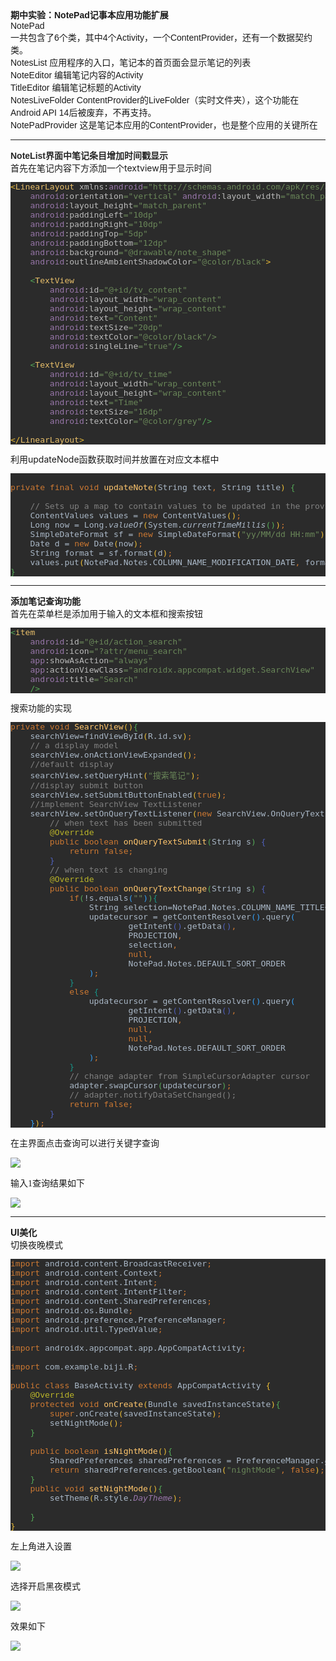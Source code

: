 <div><p style="margin:0;"><font face="宋体"><span style="font-family: Arial; font-size: 14px;"><b>期中实验：NotePad记事本应用功能扩展</b></span></font></p><p style="margin:0;"><span style="font-family: Arial; font-size: 14px;">NotePad</span></p><p style="margin:0;"><font face="宋体"><span style="font-family: Arial; font-size: 14px;">一共包含了6个类，其中4个Activity，一个ContentProvider，还有一个数据契约类。</span></font></p><p style="margin:0;"><font face="宋体"><span style="font-family: Arial; font-size: 14px;">NotesList 应用程序的入口，笔记本的首页面会显示笔记的列表</span></font></p><p style="margin:0;"><font face="宋体"><span style="font-family: Arial; font-size: 14px;">NoteEditor 编辑笔记内容的Activity</span></font></p><p style="margin:0;"><font face="宋体"><span style="font-family: Arial; font-size: 14px;">TitleEditor 编辑笔记标题的Activity</span></font></p><p style="margin:0;"><font face="宋体"><span style="font-family: Arial; font-size: 14px;">NotesLiveFolder ContentProvider的LiveFolder（实时文件夹），这个功能在Android API 14后被废弃，不再支持。</span></font></p><div style="margin:0;"><font face="宋体"><span style="font-family: Arial; font-size: 14px;">NotePadProvider 这是笔记本应用的ContentProvider，也是整个应用的关键所在</span></font></div><div style="margin:0;"><hr /></div><div style="margin:0;"><div><span style="color: rgb(38, 38, 38); font-family: Arial; font-size: 14px;"><b>NoteList界面中笔记条目增加时间戳显示</b></span></div><div>首先在笔记内容下方添加一个textview用于显示时间</div><div><pre style="background-color:#2b2b2b;color:#a9b7c6;font-family:'JetBrains Mono',monospace;font-size:9.8pt;"><span style="color:#e8ba36;">&lt;</span><span style="color:#e8bf6a;">LinearLayout </span><span style="color:#bababa;">xmlns:</span><span style="color:#9876aa;">android</span><span style="color:#6a8759;">="http://schemas.android.com/apk/res/android"<br />    </span><span style="color:#9876aa;">android</span><span style="color:#bababa;">:orientation</span><span style="color:#6a8759;">="vertical" </span><span style="color:#9876aa;">android</span><span style="color:#bababa;">:layout_width</span><span style="color:#6a8759;">="match_parent"<br />    </span><span style="color:#9876aa;">android</span><span style="color:#bababa;">:layout_height</span><span style="color:#6a8759;">="match_parent"<br />    </span><span style="color:#9876aa;">android</span><span style="color:#bababa;">:paddingLeft</span><span style="color:#6a8759;">="10dp"<br />    </span><span style="color:#9876aa;">android</span><span style="color:#bababa;">:paddingRight</span><span style="color:#6a8759;">="10dp"<br />    </span><span style="color:#9876aa;">android</span><span style="color:#bababa;">:paddingTop</span><span style="color:#6a8759;">="5dp"<br />    </span><span style="color:#9876aa;">android</span><span style="color:#bababa;">:paddingBottom</span><span style="color:#6a8759;">="12dp"<br />    </span><span style="color:#9876aa;">android</span><span style="color:#bababa;">:background</span><span style="color:#6a8759;">="@drawable/note_shape"<br />    </span><span style="color:#9876aa;">android</span><span style="color:#bababa;">:outlineAmbientShadowColor</span><span style="color:#6a8759;">="@color/black"</span><span style="color:#e8ba36;">&gt;<br /><br />    </span><span style="color:#54a857;">&lt;</span><span style="color:#e8bf6a;">TextView<br />        </span><span style="color:#9876aa;">android</span><span style="color:#bababa;">:id</span><span style="color:#6a8759;">="@+id/tv_content"<br />        </span><span style="color:#9876aa;">android</span><span style="color:#bababa;">:layout_width</span><span style="color:#6a8759;">="wrap_content"<br />        </span><span style="color:#9876aa;">android</span><span style="color:#bababa;">:layout_height</span><span style="color:#6a8759;">="wrap_content"<br />        </span><span style="color:#9876aa;">android</span><span style="color:#bababa;">:text</span><span style="color:#6a8759;">="Content"<br />        </span><span style="color:#9876aa;">android</span><span style="color:#bababa;">:textSize</span><span style="color:#6a8759;">="20dp"<br />        </span><span style="color:#9876aa;">android</span><span style="color:#bababa;">:textColor</span><span style="color:#6a8759;">="<span ntes_mm_email="@">@color/black"/&gt;</span></span><br /><span style="color:#6a8759;">        </span><span style="color:#9876aa;">android</span><span style="color:#bababa;">:singleLine</span><span style="color:#6a8759;">="true"</span><span style="color:#54a857;">/&gt;<br /><br />    &lt;</span><span style="color:#e8bf6a;">TextView<br />        </span><span style="color:#9876aa;">android</span><span style="color:#bababa;">:id</span><span style="color:#6a8759;">="@+id/tv_time"<br />        </span><span style="color:#9876aa;">android</span><span style="color:#bababa;">:layout_width</span><span style="color:#6a8759;">="wrap_content"<br />        </span><span style="color:#9876aa;">android</span><span style="color:#bababa;">:layout_height</span><span style="color:#6a8759;">="wrap_content"<br />        </span><span style="color:#9876aa;">android</span><span style="color:#bababa;">:text</span><span style="color:#6a8759;">="Time"<br />        </span><span style="color:#9876aa;">android</span><span style="color:#bababa;">:textSize</span><span style="color:#6a8759;">="16dp"<br />        </span><span style="color:#9876aa;">android</span><span style="color:#bababa;">:textColor</span><span style="color:#6a8759;">="@color/grey"</span><span style="color:#54a857;">/&gt;<br /><br /></span><span style="color:#e8ba36;">&lt;/</span><span style="color:#e8bf6a;">LinearLayout</span><span style="color:#e8ba36;">&gt;</span></pre></div><div>利用updateNode函数获取时间并放置在对应文本框中</div><pre style="background-color:#2b2b2b;color:#a9b7c6;font-family:'JetBrains Mono',monospace;font-size:9.8pt;"><br /><span style="color:#cc7832;">private final void </span><span style="color:#ffc66d;">updateNote</span><span style="color:#e8ba36;">(</span>String text<span style="color:#cc7832;">, </span>String title<span style="color:#e8ba36;">) </span><span style="color:#54a857;">{<br /><br />    </span><span style="color:#808080;">// Sets up a map to contain values to be updated in the provider.<br />    </span>ContentValues values = <span style="color:#cc7832;">new </span>ContentValues<span style="color:#e8ba36;">()</span><span style="color:#cc7832;">;<br />    </span>Long now = Long.<span style="font-style:italic;">valueOf</span><span style="color:#e8ba36;">(</span>System.<span style="font-style:italic;">currentTimeMillis</span><span style="color:#54a857;">()</span><span style="color:#e8ba36;">)</span><span style="color:#cc7832;">;<br />    </span>SimpleDateFormat sf = <span style="color:#cc7832;">new </span>SimpleDateFormat<span style="color:#e8ba36;">(</span><span style="color:#6a8759;">"yy/MM/dd HH:mm"</span><span style="color:#e8ba36;">)</span><span style="color:#cc7832;">;<br />    </span>Date d = <span style="color:#cc7832;">new </span>Date<span style="color:#e8ba36;">(</span>now<span style="color:#e8ba36;">)</span><span style="color:#cc7832;">;<br />    </span>String format = sf.format<span style="color:#e8ba36;">(</span>d<span style="color:#e8ba36;">)</span><span style="color:#cc7832;">;<br />    </span>values.put<span style="color:#e8ba36;">(</span>NotePad.Notes.COLUMN_NAME_MODIFICATION_DATE<span style="color:#cc7832;">, </span>format<span style="color:#e8ba36;">)</span><span style="color:#cc7832;">;<br /></span><span style="color:#54a857;">}</span></pre><div><hr /><b>添加笔记查询功能</b></div><div>首先在菜单栏是添加用于输入的文本框和搜索按钮</div><div><pre style="background-color:#2b2b2b;color:#a9b7c6;font-family:'JetBrains Mono',monospace;font-size:9.8pt;"><span style="color:#54a857;">&lt;</span><span style="color:#e8bf6a;">item<br />    </span><span style="color:#9876aa;">android</span><span style="color:#bababa;">:id</span><span style="color:#6a8759;">="@+id/action_search"<br />    </span><span style="color:#9876aa;">android</span><span style="color:#bababa;">:icon</span><span style="color:#6a8759;">="?attr/menu_search"<br />    </span><span style="color:#9876aa;">app</span><span style="color:#bababa;">:showAsAction</span><span style="color:#6a8759;">="always"<br />    </span><span style="color:#9876aa;">app</span><span style="color:#bababa;">:actionViewClass</span><span style="color:#6a8759;">="androidx.appcompat.widget.SearchView"<br />    </span><span style="color:#9876aa;">android</span><span style="color:#bababa;">:title</span><span style="color:#6a8759;">="Search"<br />    </span><span style="color:#54a857;">/&gt;</span></pre></div><div>搜索功能的实现</div><div><pre style="background-color:#2b2b2b;color:#a9b7c6;font-family:'JetBrains Mono',monospace;font-size:9.8pt;"><span style="color:#cc7832;">private void </span><span style="color:#ffc66d;">SearchView</span><span style="color:#e8ba36;">()</span><span style="color:#54a857;">{<br />    </span>searchView=findViewById<span style="color:#e8ba36;">(</span>R.id.sv<span style="color:#e8ba36;">)</span><span style="color:#cc7832;">;<br />    </span><span style="color:#808080;">// a display model<br />    </span>searchView.onActionViewExpanded<span style="color:#e8ba36;">()</span><span style="color:#cc7832;">;<br />    </span><span style="color:#808080;">//default display<br />    </span>searchView.setQueryHint<span style="color:#e8ba36;">(</span><span style="color:#6a8759;">"</span><span style="color:#6a8759;font-family:'宋体',monospace;">搜索笔记</span><span style="color:#6a8759;">"</span><span style="color:#e8ba36;">)</span><span style="color:#cc7832;">;<br />    </span><span style="color:#808080;">//display submit button<br />    </span>searchView.setSubmitButtonEnabled<span style="color:#e8ba36;">(</span><span style="color:#cc7832;">true</span><span style="color:#e8ba36;">)</span><span style="color:#cc7832;">;<br />    </span><span style="color:#808080;">//implement SearchView TextListener<br />    </span>searchView.setOnQueryTextListener<span style="color:#e8ba36;">(</span><span style="color:#cc7832;">new </span>SearchView.OnQueryTextListener<span style="color:#54a857;">() </span><span style="color:#359ff4;">{<br />        </span><span style="color:#808080;">// when text has been submitted<br />        </span><span style="color:#bbb529;">@Override<br />        </span><span style="color:#cc7832;">public boolean </span><span style="color:#ffc66d;">onQueryTextSubmit</span><span style="color:#54a857;">(</span>String s<span style="color:#54a857;">) </span><span style="color:#5060bb;">{<br />            </span><span style="color:#cc7832;">return false;<br />        </span><span style="color:#5060bb;">}<br />        </span><span style="color:#808080;">// when text is changing<br />        </span><span style="color:#bbb529;">@Override<br />        </span><span style="color:#cc7832;">public boolean </span><span style="color:#ffc66d;">onQueryTextChange</span><span style="color:#54a857;">(</span>String s<span style="color:#54a857;">) </span><span style="color:#5060bb;">{<br />            </span><span style="color:#cc7832;">if</span><span style="color:#54a857;">(</span>!s.equals<span style="color:#359ff4;">(</span><span style="color:#6a8759;">""</span><span style="color:#359ff4;">)</span><span style="color:#54a857;">)</span><span style="color:#179387;">{<br />                </span>String selection=NotePad.Notes.COLUMN_NAME_TITLE+<span style="color:#6a8759;">" GLOB '*"</span>+s+<span style="color:#6a8759;">"*'"</span><span style="color:#cc7832;">;</span><span style="color:#808080;">//query selection condition<br />                </span>updatecursor = getContentResolver<span style="color:#359ff4;">()</span>.query<span style="color:#359ff4;">(<br />                        </span>getIntent<span style="color:#5060bb;">()</span>.getData<span style="color:#5060bb;">()</span><span style="color:#cc7832;">,            <br />                        </span>PROJECTION<span style="color:#cc7832;">,                      <br />                        </span>selection<span style="color:#cc7832;">,                            <br />                        null,                             <br />                        </span>NotePad.Notes.DEFAULT_SORT_ORDER  <br />                <span style="color:#359ff4;">)</span><span style="color:#cc7832;">;<br />            </span><span style="color:#179387;">}<br />            </span><span style="color:#cc7832;">else </span><span style="color:#179387;">{<br />                </span>updatecursor = getContentResolver<span style="color:#359ff4;">()</span>.query<span style="color:#359ff4;">(<br />                        </span>getIntent<span style="color:#5060bb;">()</span>.getData<span style="color:#5060bb;">()</span><span style="color:#cc7832;">,           <br />                        </span>PROJECTION<span style="color:#cc7832;">,                      <br />                        null,                   <br />                        null,                            <br />                        </span>NotePad.Notes.DEFAULT_SORT_ORDER  <br />                <span style="color:#359ff4;">)</span><span style="color:#cc7832;">;<br />            </span><span style="color:#179387;">}<br />            </span><span style="color:#808080;">// change adapter from SimpleCursorAdapter cursor<br />            </span>adapter.swapCursor<span style="color:#54a857;">(</span>updatecursor<span style="color:#54a857;">)</span><span style="color:#cc7832;">;<br />            </span><span style="color:#808080;">// adapter.notifyDataSetChanged();<br />            </span><span style="color:#cc7832;">return false;<br />        </span><span style="color:#5060bb;">}<br />    </span><span style="color:#359ff4;">}</span><span style="color:#e8ba36;">)</span><span style="color:#cc7832;">;</span></pre><p class="MsoNormal"><span style="font-family: 宋体; font-size: 10.5pt;">在主界面点击查询可以进行关键字查询<o:p></o:p></span></p></div></div><img src="https://github.com/itisnotarobot/AndroidStudioTest/blob/main/%E6%9C%9F%E4%B8%AD-Notepad/img/pic1.png" /></div><div><p class="MsoNormal"><span style="mso-spacerun:'yes';font-family:宋体;mso-ascii-font-family:Calibri;
mso-hansi-font-family:Calibri;mso-bidi-font-family:'Times New Roman';font-size:10.5000pt;
mso-font-kerning:1.0000pt;"><font face="宋体">输入</font><font face="Calibri">1</font><font face="宋体">查询结果如下</font></span><span style="mso-spacerun:'yes';font-family:Calibri;mso-fareast-font-family:宋体;
mso-bidi-font-family:'Times New Roman';font-size:10.5000pt;mso-font-kerning:1.0000pt;"><o:p></o:p></span></p><p class="MsoNormal"><span style="mso-spacerun:'yes';font-family:宋体;mso-ascii-font-family:Calibri;
mso-hansi-font-family:Calibri;mso-bidi-font-family:'Times New Roman';font-size:10.5000pt;
mso-font-kerning:1.0000pt;"></div><img src="https://github.com/itisnotarobot/AndroidStudioTest/blob/main/%E6%9C%9F%E4%B8%AD-Notepad/img/pic2.png" /></div></span></p><hr /><b>UI美化</b></div><div>切换夜晚模式</div><div><pre style="background-color:#2b2b2b;color:#a9b7c6;font-family:'JetBrains Mono',monospace;font-size:9.8pt;"><span style="color:#cc7832;">import </span>android.content.BroadcastReceiver<span style="color:#cc7832;">;<br />import </span>android.content.Context<span style="color:#cc7832;">;<br />import </span>android.content.Intent<span style="color:#cc7832;">;<br />import </span>android.content.IntentFilter<span style="color:#cc7832;">;<br />import </span>android.content.SharedPreferences<span style="color:#cc7832;">;<br />import </span>android.os.Bundle<span style="color:#cc7832;">;<br />import </span>android.preference.PreferenceManager<span style="color:#cc7832;">;<br />import </span>android.util.TypedValue<span style="color:#cc7832;">;<br /><br />import </span>androidx.appcompat.app.AppCompatActivity<span style="color:#cc7832;">;<br /><br />import </span>com.example.biji.R<span style="color:#cc7832;">;<br /><br />public class </span>BaseActivity <span style="color:#cc7832;">extends </span>AppCompatActivity <span style="color:#e8ba36;">{<br />    </span><span style="color:#bbb529;">@Override<br />    </span><span style="color:#cc7832;">protected void </span><span style="color:#ffc66d;">onCreate</span><span style="color:#e8ba36;">(</span>Bundle savedInstanceState<span style="color:#e8ba36;">)</span><span style="color:#54a857;">{<br />        </span><span style="color:#cc7832;">super</span>.onCreate<span style="color:#e8ba36;">(</span>savedInstanceState<span style="color:#e8ba36;">)</span><span style="color:#cc7832;">;<br />        </span>setNightMode<span style="color:#e8ba36;">()</span><span style="color:#cc7832;">;<br />    </span><span style="color:#54a857;">}<br /><br />    </span><span style="color:#cc7832;">public boolean </span><span style="color:#ffc66d;">isNightMode</span><span style="color:#e8ba36;">()</span><span style="color:#54a857;">{<br />        </span>SharedPreferences sharedPreferences = PreferenceManager.<span style="font-style:italic;">getDefaultSharedPreferences</span><span style="color:#e8ba36;">(</span>getBaseContext<span style="color:#54a857;">()</span><span style="color:#e8ba36;">)</span><span style="color:#cc7832;">;<br />        return </span>sharedPreferences.getBoolean<span style="color:#e8ba36;">(</span><span style="color:#6a8759;">"nightMode"</span><span style="color:#cc7832;">, false</span><span style="color:#e8ba36;">)</span><span style="color:#cc7832;">;<br />    </span><span style="color:#54a857;">}<br />    </span><span style="color:#cc7832;">public void </span><span style="color:#ffc66d;">setNightMode</span><span style="color:#e8ba36;">()</span><span style="color:#54a857;">{<br />        </span>setTheme<span style="color:#e8ba36;">(</span>R.style.<span style="color:#9876aa;font-style:italic;">DayTheme</span><span style="color:#e8ba36;">)</span><span style="color:#cc7832;">;<br /><br />    </span><span style="color:#54a857;">}<br /></span><span style="color:#e8ba36;">}<br /></span></pre></div></div><div><p class="MsoNormal"><span style="font-family: Arial; font-size: 14px;">左上角进入设置<o:p></o:p></span></p></div><div></div><img src="https://github.com/itisnotarobot/AndroidStudioTest/blob/main/%E6%9C%9F%E4%B8%AD-Notepad/img/pic3.png" /></div></div><div><p class="MsoNormal"><span style="font-family: Arial; font-size: 14px;">选择开启黑夜模式<o:p></o:p></span></p><p class="MsoNormal"></div><img src="https://github.com/itisnotarobot/AndroidStudioTest/blob/main/%E6%9C%9F%E4%B8%AD-Notepad/img/pic4.png" /></div></p><p class="MsoNormal">效果如下</p><p class="MsoNormal"></div><img src="https://github.com/itisnotarobot/AndroidStudioTest/blob/main/%E6%9C%9F%E4%B8%AD-Notepad/img/pic5.png" /></div></p></div><br /><br /><br /></div>

